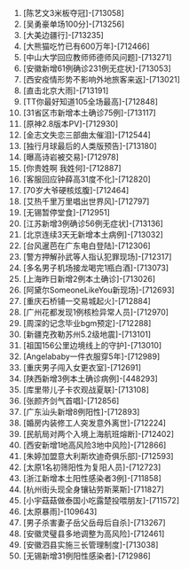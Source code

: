
1. [陈艺文3米板夺冠]-[713058]
1. [吴勇豪单场100分]-[713256]
1. [大美边疆行]-[713235]
1. [大熊猫吃竹已有600万年]-[712466]
1. [中山大学回应教师师德师风问题]-[713271]
1. [安徽新增61例确诊231例无症状]-[713053]
1. [西安疫情形势不影响外地旅客来返]-[713021]
1. [直击北京大雨]-[713191]
1. [TT你最好知道105全场最高]-[712848]
1. [31省区市新增本土确诊75例]-[713117]
1. [原神2.8版本PV]-[712930]
1. [金志文失恋三部曲太催泪]-[712544]
1. [独行月球最后的人类版预告]-[713180]
1. [曝高诗岩被交易]-[712978]
1. [你贵姓啊 我姓何]-[712887]
1. [客服回应钟薛高31度不化]-[712820]
1. [70岁大爷硬核炫腹]-[712464]
1. [艾热千里万里唱出世界风]-[712797]
1. [无锡暂停堂食]-[712951]
1. [江苏新增3例确诊56例无症状]-[713136]
1. [北京连续3天无新增本土病例]-[713032]
1. [台风暹芭在广东电白登陆]-[712306]
1. [警方押解孙武等人指认犯罪现场]-[712317]
1. [多名男子机场接龙喝完1瓶白酒]-[713073]
1. [上海昨日新增2例本土确诊]-[713026]
1. [阿黛尔SomeoneLikeYou新现场]-[712693]
1. [重庆石桥铺一交易城起火]-[712884]
1. [广州花都发现1例核检异常人员]-[712970]
1. [周深的记念毕业bgm预定]-[712288]
1. [新疆克孜勒苏州5.2级地震]-[713101]
1. [祖国156公里边境线上的守护]-[713010]
1. [Angelababy一件衣服穿5年]-[712989]
1. [重庆男子闯入女更衣室]-[712691]
1. [陕西新增3例本土确诊病例]-[448293]
1. [库里带儿子卡农观战夏联]-[713108]
1. [张颜齐剑气首唱]-[712856]
1. [广东汕头新增8例阳性]-[712893]
1. [婚房内装修工人突发意外离世]-[712224]
1. [民航局对两个入境上海航班熔断]-[712402]
1. [西安新增1地高风险3地中风险]-[712866]
1. [朱婷加盟意大利斯坎迪奇俱乐部]-[712593]
1. [太原1名初筛阳性为复阳人员]-[712723]
1. [浙江新增本土阳性感染者3例]-[711858]
1. [杭州街头现全身镶钻劳斯莱斯]-[711827]
1. [小宇菇菇做泰国小吃露楚投喂朋友]-[711572]
1. [太原暴雨]-[109643]
1. [男子杀害妻子岳父岳母后自杀]-[713267]
1. [安徽灵璧县多地调整为高风险]-[712461]
1. [安徽泗县实施三长管理制度]-[713038]
1. [无锡新增31例阳性感染者]-[712986]